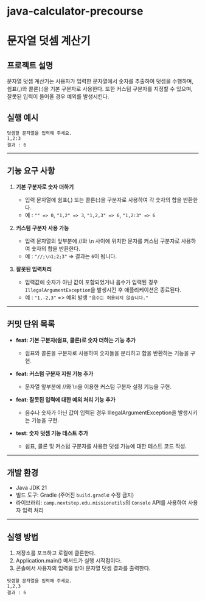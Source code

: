 # java-calculator-precourse

# 문자열 덧셈 계산기
## 프로젝트 설명
문자열 덧셈 계산기는 사용자가 입력한 문자열에서 숫자를 추출하여 덧셈을 수행하며,
쉼표(,)와 콜론(:)을 기본 구분자로 사용한다. 또한 커스텀 구분자를 지정할 수 있으며,
잘못된 입력이 들어올 경우 예외를 발생시킨다.


## 실행 예시
```
덧셈할 문자열을 입력해 주세요.
1,2:3
결과 : 6
```
* * *
## 기능 요구 사항

1. **기본 구분자로 숫자 더하기**
    - 입력 문자열에 쉼표(,) 또는 콜론(:)을 구분자로 사용하여 각 숫자의 합을 반환한다.
    - 예 : `"" => 0`, `"1,2" => 3`, `"1,2,3" => 6`, `"1,2:3" => 6`


2. **커스텀 구분자 사용 가능**
    - 입력 문자열의 앞부분에 //와 \n 사이에 위치한 문자를 커스텀 구분자로 사용하여 숫자의 합을 반환한다.
    - 예 : `"//;\n1;2;3"` => 결과는 `6`이 됩니다.


3. **잘못된 입력처리**
    - 입력값에 숫자가 아닌 값이 포함되었거나 음수가 입력된 경우 `IllegalArgumentException`을 발생시킨 후 애플리케이션은 종료된다.
    - 예 : `"1,-2,3"` => 예외 발생 `"음수는 허용되지 않습니다."`

* * *

## 커밋 단위 목록

- **feat: 기본 구분자(쉼표, 콜론)로 숫자 더하는 기능 추가**
    - 쉼표와 콜론을 구분자로 사용하여 숫자들을 분리하고 합을 반환하는 기능을 구현.


- **feat: 커스텀 구분자 지원 기능 추가**
    - 문자열 앞부분에 //와 \n을 이용한 커스텀 구분자 설정 기능을 구현.


- **feat: 잘못된 입력에 대한 예외 처리 기능 추가**
    - 음수나 숫자가 아닌 값이 입력된 경우 IllegalArgumentException을 발생시키는 기능을 구현.


- **test: 숫자 덧셈 기능 테스트 추가**
    - 쉼표, 콜론 및 커스텀 구분자를 사용한 덧셈 기능에 대한 테스트 코드 작성.

* * *

## 개발 환경
- Java JDK 21
- 빌드 도구: Gradle (주어진 `build.gradl`e 수정 금지)
- 라이브러리: `camp.nextstep.edu.missionutils`의 `Console` API를 사용하여 사용자 입력 처리

* * *
## 실행 방법

1. 저장소를 포크하고 로컬에 클론한다.
2. Application.main() 메서드가 실행 시작점이다.
3. 콘솔에서 사용자의 입력을 받아 문자열 덧셈 결과를 출력한다.
```
덧셈할 문자열을 입력해 주세요.
1,2,3
결과 : 6
```
